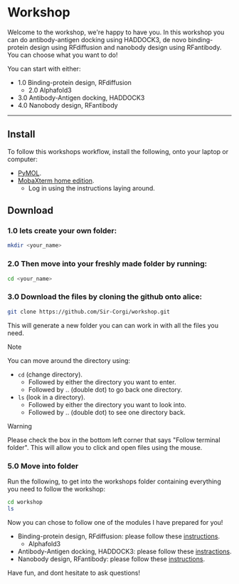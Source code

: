 # Workshop
Welcome to the workshop, we're happy to have you.
In this workshop you can do antibody-antigen docking using HADDOCK3, de novo binding-protein design using RFdiffusion and nanobody design using RFantibody.
You can choose what you want to do!

You can start with either:
- 1.0 Binding-protein design, RFdiffusion
	- 2.0 Alphafold3
- 3.0 Antibody-Antigen docking, HADDOCK3
- 4.0 Nanobody design, RFantibody

------

## Install
To follow this workshops workflow, install the following, onto your laptop or computer:
- [PyMOL](https://www.pymol.org/).
- [MobaXterm home edition](https://mobaxterm.mobatek.net/download.html).
	- Log in using the instructions laying around.


## Download
### 1.0 lets create your own folder:

```bash
mkdir <your_name>
```

### 2.0 Then move into your freshly made folder by running:

```bash
cd <your_name>
```

### 3.0 Download the files by cloning the github onto alice:

```bash
git clone https://github.com/Sir-Corgi/workshop.git
```
This will generate a new folder you can can work in with all the files you need.

> [!NOTE]
> You can move around the directory using:
> - `cd` (change directory).
> 	- Followed by either the directory you want to enter.
> 	- Followed by .. (double dot) to go back one directory.
> - `ls` (look in a directory).
> 	- Followed by either the directory you want to look into.
> 	- Followed by .. (double dot) to see one directory back.

> [!WARNING]
> Please check the box in the bottom left corner that says "Follow terminal folder". This will allow you to click and open files using the mouse.

### 5.0 Move into folder
Run the following, to get into the workshops folder containing everything you need to follow the workshop:
```bash
cd workshop
ls
```
Now you can chose to follow one of the modules I have prepared for you! 
- Binding-protein design, RFdiffusion: please follow these [instructions](RFdiffusion_AF3.md).
	- Alphafold3
- Antibody-Antigen docking, HADDOCK3: please follow these [instractions](Haddock3.md).
- Nanobody design, RFantibody: please follow these [instructions]().

Have fun, and dont hesitate to ask questions!






